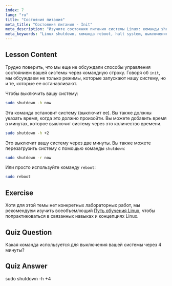 ```yaml
---
index: 7
lang: "ru"
title: "Состояния питания"
meta_title: "Состояния питания - Init"
meta_description: "Изучите состояния питания системы Linux: команды shutdown, reboot и halt. Узнайте, как безопасно выключить или перезагрузить вашу систему Linux. Начните с основных команд!"
meta_keywords: "Linux shutdown, команда reboot, halt system, выключение Linux, команды Linux, Linux для начинающих, учебник Linux, состояния системы"
---
```


## Lesson Content

Трудно поверить, что мы еще не обсуждали способы управления состоянием вашей системы через командную строку. Говоря об `init`, мы обсуждаем не только режимы, которые запускают нашу систему, но и те, которые ее останавливают.

Чтобы выключить вашу систему:

```bash
sudo shutdown -h now
```

Эта команда остановит систему (выключит ее). Вы также должны указать время, когда это должно произойти. Вы можете добавить время в минутах, которое выключит систему через это количество времени.

```bash
sudo shutdown -h +2
```

Это выключит вашу систему через две минуты. Вы также можете перезагрузить систему с помощью команды `shutdown`:

```bash
sudo shutdown -r now
```

Или просто используйте команду `reboot`:

```bash
sudo reboot
```

## Exercise

Хотя для этой темы нет конкретных лабораторных работ, мы рекомендуем изучить всеобъемлющий [Путь обучения Linux](https://labex.io/ru/learn/linux), чтобы попрактиковаться в связанных навыках и концепциях Linux.

## Quiz Question

Какая команда используется для выключения вашей системы через 4 минуты?

## Quiz Answer

sudo shutdown -h +4
